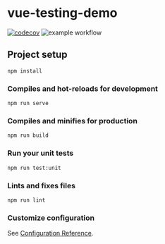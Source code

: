 # vue-testing-demo

[![codecov](https://codecov.io/gh/363797271/vue-testing-demo/branch/main/graph/badge.svg?token=3S6IBEGRLX)](https://codecov.io/gh/363797271/vue-testing-demo) ![example workflow](https://github.com/363797271/vue-testing-demo/actions/workflows/main.yml/badge.svg)

## Project setup
```
npm install
```

### Compiles and hot-reloads for development
```
npm run serve
```

### Compiles and minifies for production
```
npm run build
```

### Run your unit tests
```
npm run test:unit
```

### Lints and fixes files
```
npm run lint
```

### Customize configuration
See [Configuration Reference](https://cli.vuejs.org/config/).
